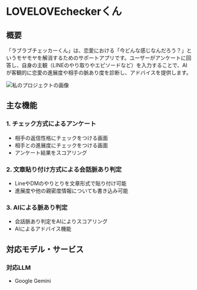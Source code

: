# LOVELOVEcheckerくん
## 概要
「ラブラブチェッカーくん」は、恋愛における「今どんな感じなんだろう？」というモヤモヤを解消するためのサポートアプリです。ユーザーがアンケートに回答し、自身の主観（LINEのやり取りやエピソードなど）を入力することで、AIが客観的に恋愛の進展度や相手の脈あり度を診断し、アドバイスを提供します。

![私のプロジェクトの画像](LOVE/image/flow.png)

## 主な機能
### 1. チェック方式によるアンケート
- 相手の返信性格にチェックをつける画面
- 相手との進展度にチェックをつける画面
- アンケート結果をスコアリング
### 2. 文章貼り付け方式による会話脈あり判定
- LineやDMのやりとりを文章形式で貼り付け可能
- 進展度や他の親密度情報についても書き込み可能
### 3. AIによる脈あり判定
- 会話脈あり判定をAIによりスコアリング
- AIによるアドバイス機能

## 対応モデル・サービス
### 対応LLM
- Google Gemini
